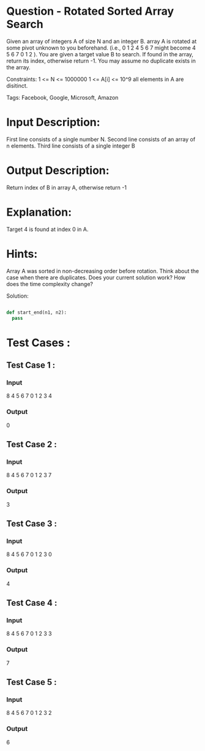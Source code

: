 # Question - Rotated Sorted Array Search
Given an array of integers A of size N and an integer B.
array A is rotated at some pivot unknown to you beforehand.
(i.e., 0 1 2 4 5 6 7 might become 4 5 6 7 0 1 2 ).
You are given a target value B to search. If found in the array, return its index, otherwise return -1.
You may assume no duplicate exists in the array.

Constraints:
1 <= N <= 1000000
1 <= A[i] <= 10^9
all elements in A are disitinct.

Tags:
Facebook, Google, Microsoft, Amazon

# Input Description:
First line consists of a single number N.
Second line consists of an array of n elements.
Third line consists of a single integer B

# Output Description:
Return index of B in array A, otherwise return -1

# Explanation:
Target 4 is found at index 0 in A.

# Hints:
Array A was sorted in non-decreasing order before rotation.
Think about the case when there are duplicates. Does your current solution work? How does the time complexity change?

Solution:

```python

def start_end(n1, n2):
  pass

```

# Test Cases :
## Test Case 1 :
### Input
8
4 5 6 7 0 1 2 3
4
### Output
0


## Test Case 2 :
### Input
8
4 5 6 7 0 1 2 3
7
### Output
3


## Test Case 3 :
### Input
8
4 5 6 7 0 1 2 3
0
### Output
4

## Test Case 4 :
### Input
8
4 5 6 7 0 1 2 3
3
### Output
7


## Test Case 5 :
### Input
8
4 5 6 7 0 1 2 3
2
### Output
6
